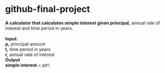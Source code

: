 # github-final-project

__A calculator that calculates simple interest given principal,__ annual rate of interest and time period in years.
\
\
__Input:__\
   __p,__ principal amount\
   __t,__ time period in years\
   __r,__ annual rate of interest\
__Output__\
   __simple interest__ = p*t*r\
